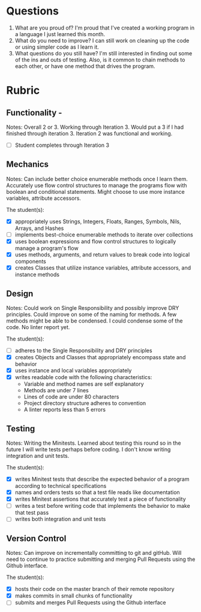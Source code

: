 # Questions

1. What are you proud of?
  I'm proud that I've created a working program in a language I just learned this month.
1. What do you need to improve?
  I can still work on cleaning up the code or using simpler code as I learn it.
1. What questions do you still have?
  I'm still interested in finding out some of the ins and outs of testing.  Also, is it common to chain methods to each other, or have one method that drives the program.

# Rubric

## Functionality -

Notes: Overall 2 or 3. Working through Iteration 3. Would put a 3 if I had finished through iteration 3. Iteration 2 was functional and working.

- [ ] Student completes through Iteration 3

## Mechanics

Notes:  Can include better choice enumerable methods once I learn them. Accurately use flow control structures to manage the programs flow with boolean and conditional statements.  Might choose to use more instance variables, attribute accessors.

The student(s):

- [x] appropriately uses Strings, Integers, Floats, Ranges, Symbols, Nils, Arrays, and Hashes
- [ ] implements best-choice enumerable methods to iterate over collections
- [x] uses boolean expressions and flow control structures to logically manage a program's flow
- [x] uses methods, arguments, and return values to break code into logical components
- [x] creates Classes that utilize instance variables, attribute accessors, and instance methods

## Design

Notes: Could work on Single Responsibility and possibly improve DRY principles. Could improve on some of the naming for methods. A few methods might be able to be condensed.  I could condense some of the code.  No linter report yet.  

The student(s):

- [ ] adheres to the Single Responsibility and DRY principles
- [x] creates Objects and Classes that appropriately encompass state and behavior
- [x] uses instance and local variables appropriately
- [x] writes readable code with the following characteristics:
    * Variable and method names are self explanatory
    * Methods are under 7 lines
    * Lines of code are under 80 characters
    * Project directory structure adheres to convention
    * A linter reports less than 5 errors

## Testing

Notes: Writing the Minitests.  Learned about testing this round so in the future I will write tests perhaps before coding.  I don't know writing integration and unit tests.

The student(s):

- [x] writes Minitest tests that describe the expected behavior of a program according to technical specifications
- [x] names and orders tests so that a test file reads like documentation
- [x] writes Minitest assertions that accurately test a piece of functionality
- [ ] writes a test before writing code that implements the behavior to make that test pass
- [ ] writes both integration and unit tests

## Version Control

Notes: Can improve on incrementally committing to git and gitHub. Will need to continue to practice submitting and merging Pull Requests using the Github interface.

The student(s):

- [x] hosts their code on the master branch of their remote repository
- [x] makes commits in small chunks of functionality
- [ ] submits and merges Pull Requests using the Github interface
